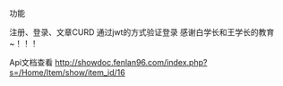 功能

注册、登录、文章CURD
通过jwt的方式验证登录
感谢白学长和王学长的教育~！！！

Api文档查看
http://showdoc.fenlan96.com/index.php?s=/Home/Item/show/item_id/16